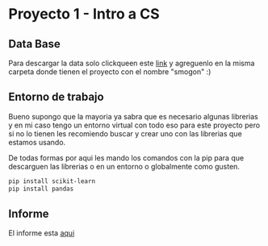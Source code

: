# Proyecto 1 - Intro a CS

## Data Base

Para descargar la data solo clickqueen este [link](https://docs.google.com/spreadsheets/d/1zKP3-Oub-6W0yHItJPZpci14ooo3REq4fAaOXu_an0s/export?format=csv&id=1zKP3-Oub-6W0yHItJPZpci14ooo3REq4fAaOXu_an0s) y agreguenlo en la misma carpeta donde tienen el proyecto con el nombre "smogon" :)

## Entorno de trabajo

Bueno supongo que la mayoria ya sabra que es necesario algunas librerias y en mi caso tengo un entorno virtual con todo eso para este proyecto pero si no lo tienen les recomiendo buscar y crear uno con las librerias que estamos usando.

De todas formas por aqui les mando los comandos con la pip para que descarguen las librerias o en un entorno o globalmente como gusten.
```bash
pip install scikit-learn
pip install pandas
```
## Informe

El informe esta <a href="https://docs.google.com/document/d/14kG59EYdaUVBpdpk5i_GzLnLCNjrnrDHGaQLKlsp7-g/edit?usp=sharing" target="_blank" rel="noopener noreferrer">aqui</a>
